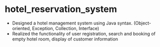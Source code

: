 # hotel_reservation_system

- Designed a hotel management system using Java syntax. (Object-oriented, Exception, Collection, Interface)
- Realized the functionality of user registration, search and booking of empty hotel room, display of customer information
